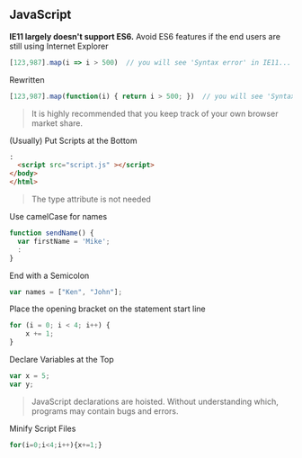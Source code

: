 ## JavaScript

**IE11 largely doesn't support ES6.**
Avoid ES6 features if the end users are still using Internet Explorer
``` javascript
[123,987].map(i => i > 500)  // you will see 'Syntax error' in IE11...
```
Rewritten
``` javascript
[123,987].map(function(i) { return i > 500; })  // you will see 'Syntax error' in IE11...
```

> It is highly recommended that you keep track of your own browser market share.


(Usually) Put Scripts at the Bottom
``` html
:
  <script src="script.js" ></script>
</body>
</html>
```
> The type attribute is not needed

Use camelCase for names
``` javascript
function sendName() {
  var firstName = 'Mike';
  :
}
```

End with a Semicolon
``` javascript
var names = ["Ken", "John"];
```

Place the opening bracket on the statement start line
``` javascript
for (i = 0; i < 4; i++) {
    x += 1;
}
```

Declare Variables at the Top
``` javascript
var x = 5;
var y;
```
> JavaScript declarations are hoisted. Without understanding which, programs may contain bugs and errors. 

Minify Script Files
``` javascript
for(i=0;i<4;i++){x+=1;}
```

